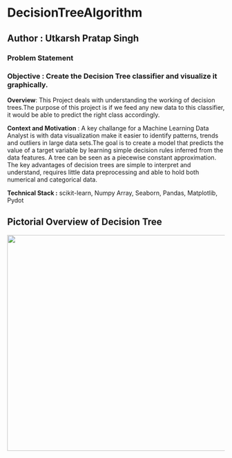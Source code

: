 # DecisionTreeAlgorithm

## Author : Utkarsh Pratap Singh

### Problem Statement 

### **Objective** : Create the Decision Tree classifier and visualize it graphically.

**Overview**: This Project deals with understanding the working of decision trees.The purpose of this project is if we feed any new data to this classifier, it would be able to predict the right class accordingly.  

**Context and Motivation** : A key challange for a Machine Learning Data Analyst is with data visualization make it easier to identify patterns, trends and outliers in large data sets.The goal is to create a model that predicts the value of a target variable by learning simple decision rules inferred from the data features. A tree can be seen as a piecewise constant approximation. The key advantages of decision trees are simple to interpret and understand, requires little data preprocessing and able to hold both numerical and categorical data.

**Technical Stack :** scikit-learn, Numpy Array, Seaborn, Pandas, Matplotlib, Pydot

## Pictorial Overview of Decision Tree 
<img align= "center" src="https://dataaspirant.com/wp-content/uploads/2017/01/B03905_05_01-compressor.png" width="800" height="500">
